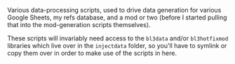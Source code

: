 Various data-processing scripts, used to drive data generation for various
Google Sheets, my refs database, and a mod or two (before I started pulling
that into the mod-generation scripts themselves).

These scripts will invariably need access to the `bl3data` and/or
`bl3hotfixmod` libraries which live over in the `injectdata` folder, so
you'll have to symlink or copy them over in order to make use of the
scripts in here.

